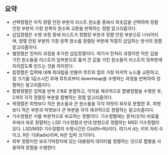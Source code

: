 ## 요약
- 선택정렬은 아직 정렬 안된 부분의 리스트 원소들 중에서 최솟값을 선택하여 정렬 안된 부분의 가장 왼쪽의 원소와 교환을 반복하는 정렬 알고리즘이다.
- 삽입정렬은 수행 과정 중에 리스트가 정렬된 부분과 정렬 안된 부분으로 나뉘어지며, 정렬 안된 부분의 가장 왼쪽 원소를 정렬된 부분에 적절히 삽입하는 방식의 정렬 알고리즘이다.
- 쉘정렬은 전처리 과정을 추가한 삽입정렬이다. 여기서 전처리 과정이란 작은 값을 가진 원소들을 리스트의 앞부분으로 옮겨 큰 값을 가진 원소들이 리스트의 뒷부분에 자리잡도록 만드는 것을 의미한다.
- 힙정렬은 입력에 대해 최대힙을 만들어 루트와 힙의 가장 마지막 노드를 교환하고, 힙 크기를 1감소시킨 후에 루트로부터 downheap을 수행하는 과정을 반복하여 정렬하는 알고리즘이다.
- 합병정렬은 입력을 반씩 2개로 분할하고, 각각을 재귀적으로 합병정렬을 수행한 후, 2개의 각각 정렬된 부분을 합병하는 정렬 알고리즘이다.
- 퀵정렬은 피벗보다 작은 원소들과 큰 원소들을 각각 피벗의 좌우로 분할한 후, 피벗보다 작은 부분과 피벗보다 큰 부분을 각각 재귀적으로 정렬하는 알고리즘이다.
- 기수정렬은 키를 부분적으로 비교하는 정렬이다. 기수정렬에는 문자(숫자) 비료를 우에서 좌로 정렬하는 LSD 기수정렬과 반대 방향으로 정렬하는 MSD 기수정렬이 있다. LSD/MSD 기수정렬의 수행시간은 O(d(N+R))이다. 여기서 d는 키의 자리 수이고, R은 기(Radix)이며, N은 입력 크기이다.
- 외부 정렬이란 보조기억장치에 있는 대용량의 데이터를 정렬하는 것으로 합병을 사용하여 정렬을 수행한다.
